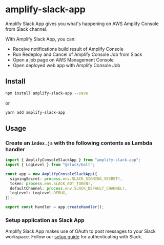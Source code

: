 # amplify-slack-app

Amplify Slack App gives you what's happening on AWS Amplify Console from Slack channel.

With Amplify Slack App, you can:
* Receive notifications build result of Amplify Console
* Run Redeploy and Cancel of Amplify Console Job from Slack
* Open a job page on AWS Management Console
* Open deployed web app with Amplify Console Job

## Install

```sh
npm install amplify-slack-app --save
```
or
```sh
yarn add amplify-slack-app
```

## Usage

### Create an `index.js` with the following contents as Lambda handler

```ts
import { AmplifyConsoleSlackApp } from "amplify-slack-app";
import { LogLevel } from "@slack/bolt";

const app = new AmplifyConsoleSlackApp({
  signingSecret: process.env.SLACK_SIGNING_SECRET!,
  token: process.env.SLACK_BOT_TOKEN!,
  defaultChannel: process.env.SLACK_DEFAULT_CHANNEL!,
  logLevel: LogLevel.DEBUG,
});

export const handler = app.createHandler();
```

### Setup application as Slack App

Amplify Slack App makes use of OAuth to post messages to your Slack workspace. Follow our [setup guide](./docs/SETUP.md) for authenticating with Slack.
